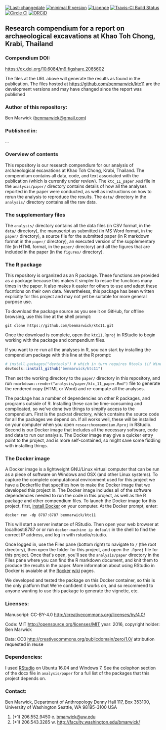 <!-- README.md is generated from README.Rmd. Please edit that file -->
[![Last-changedate](https://img.shields.io/badge/last%20change-2016--11--07-brightgreen.svg)](https://github.com/benmarwick/ktc11/commits/master) [![minimal R version](https://img.shields.io/badge/R%3E%3D-3.3.1-brightgreen.svg)](https://cran.r-project.org/) [![Licence](https://img.shields.io/github/license/mashape/apistatus.svg)](http://choosealicense.com/licenses/mit/) [![Travis-CI Build Status](https://travis-ci.org/benmarwick/ktc11.png?branch=master)](https://travis-ci.org/benmarwick/ktc11) [![Circle CI](https://circleci.com/gh/benmarwick/ktc11.svg?style=shield&circle-token=:circle-token)](https://circleci.com/gh/benmarwick/ktc11) [![ORCiD](https://img.shields.io/badge/ORCiD-0000--0001--7879--4531-green.svg)](http://orcid.org/0000-0001-7879-4531)

Research compendium for a report on archaeological excavations at Khao Toh Chong, Krabi, Thailand
-------------------------------------------------------------------------------------------------

### Compendium DOI:

<https://dx.doi.org/10.6084/m9.figshare.2065602>

The files at the URL above will generate the results as found in the publication. The files hosted at <https://github.com/benmarwick/ktc11> are the development versions and may have changed since the report was published

### Author of this repository:

Ben Marwick (<benmarwick@gmail.com>)

### Published in:

...

### Overview of contents

This repository is our research compendium for our analysis of archaeological excavations at Khao Toh Chong, Krabi, Thailand. The compendium contains all data, code, and text associated with the publication (which is currently under review). The `ktc_11_paper.Rmd` file in the `analysis/paper/` directory contains details of how all the analyses reported in the paper were conducted, as well as instructions on how to rerun the analysis to reproduce the results. The `data/` directory in the `analysis/` directory contains all the raw data.

### The supplementary files

The `analysis/` directory contains all the data files (in CSV format, in the `data/` directory), the manuscript as submitted (in MS Word format, in the `paper/` directory), a source file for the submitted paper (in R markdown format in the `paper/` directory), an executed version of the supplementary file (in HTML format, in the `paper/` directory) and all the figures that are included in the paper (in the `figures/` directory).

### The R package

This repository is organized as an R package. These functions are provided as a package because this makes it simpler to resue the functions many times in the paper. It also makes it easier for others to use and adapt these fucntions on their own data. Nevertheless, this package has been written explicitly for this project and may not yet be suitable for more general purpose use.

To download the package source as you see it on GitHub, for offline browsing, use this line at the shell prompt:

``` shell
git clone https://github.com/benmarwick/ktc11.git
```

Once the download is complete, open the `ktc11.Rproj` in RStudio to begin working with the package and compendium files.

If you want to re-run all the analyses in R, you can start by installing the compendium package with this line at the R prompt:

``` r
# install.packages("devtools") # which in turn requires Rtools (if Windows) or Xcode (if OSX)
devtools::install_github("benmarwick/ktc11")
```

Then set the working directory to the `paper/` directory in this repository, and run `rmarkdown::render("analysis/paper/ktc_11_paper.Rmd")` file to generate the rendered copy (HTML or Word) and re-compute all the analyses.

The package has a number of dependencies on other R packages, and programs outside of R. Installing these can be time-consuming and complicated, so we've done two things to simpify access to the compendium. First is the packrat directory, which contains the source code for all the packages we depend on. If all works well, these will be installed on your computer when you open `researchcompendium.Rproj` in RStudio. Second is our Docker image that includes all the necessary software, code and data to run our analysis. The Docker image may give a quicker entry point to the project, and is more self-contained, so might save some fiddling with installing things.

### The Docker image

A Docker image is a lightweight GNU/Linux virtual computer that can be run as a piece of software on Windows and OSX (and other Linux systems). To capture the complete computational environment used for this project we have a Dockerfile that specifies how to make the Docker image that we developed this project in. The Docker image includes all of the software dependencies needed to run the code in this project, as well as the R package and other compendium files. To launch the Docker image for this project, first, [install Docker](https://docs.docker.com/installation/) on your computer. At the Docker prompt, enter:

    docker run -dp 8787:8787 benmarwick/ktc11

This will start a server instance of RStudio. Then open your web browser at localhost:8787 or or run `docker-machine ip default` in the shell to find the correct IP address, and log in with rstudio/rstudio.

Once logged in, use the Files pane (bottom right) to navigate to `/` (the root directory), then open the folder for this project, and open the `.Rproj` file for this project. Once that's open, you'll see the `analysis/paper` directory in the Files pane where you can find the R markdown document, and knit them to produce the results in the paper. More information about using RStudio in Docker is avaiable at the [Rocker](https://github.com/rocker-org) [wiki](https://github.com/rocker-org/rocker/wiki/Using-the-RStudio-image) pages.

We developed and tested the package on this Docker container, so this is the only platform that We're confident it works on, and so recommend to anyone wanting to use this package to generate the vignette, etc.

### Licenses:

Manuscript: CC-BY-4.0 <http://creativecommons.org/licenses/by/4.0/>

Code: MIT <http://opensource.org/licenses/MIT> year: 2016, copyright holder: Ben Marwick

Data: CC0 <http://creativecommons.org/publicdomain/zero/1.0/> attribution requested in reuse

### Dependencies:

I used [RStudio](http://www.rstudio.com/products/rstudio/) on Ubuntu 16.04 and Windows 7. See the colophon section of the docx file in `analysis/paper` for a full list of the packages that this project depends on.

### Contact:

Ben Marwick, Department of Anthropology Denny Hall 117, Box 353100, University of Washington Seattle, WA 98195-3100 USA

1.  (+1) 206.552.9450 e. <bmarwick@uw.edu>
2.  (+1) 206.543.3285 w. <http://faculty.washington.edu/bmarwick/>

